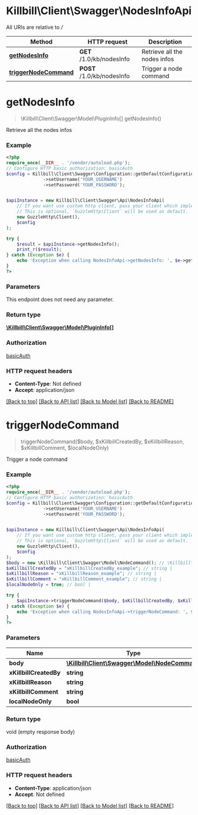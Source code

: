 # Killbill\Client\Swagger\NodesInfoApi

All URIs are relative to */*

Method | HTTP request | Description
------------- | ------------- | -------------
[**getNodesInfo**](NodesInfoApi.md#getnodesinfo) | **GET** /1.0/kb/nodesInfo | Retrieve all the nodes infos
[**triggerNodeCommand**](NodesInfoApi.md#triggernodecommand) | **POST** /1.0/kb/nodesInfo | Trigger a node command

# **getNodesInfo**
> \Killbill\Client\Swagger\Model\PluginInfo[] getNodesInfo()

Retrieve all the nodes infos

### Example
```php
<?php
require_once(__DIR__ . '/vendor/autoload.php');
// Configure HTTP basic authorization: basicAuth
$config = Killbill\Client\Swagger\Configuration::getDefaultConfiguration()
              ->setUsername('YOUR_USERNAME')
              ->setPassword('YOUR_PASSWORD');


$apiInstance = new Killbill\Client\Swagger\Api\NodesInfoApi(
    // If you want use custom http client, pass your client which implements `GuzzleHttp\ClientInterface`.
    // This is optional, `GuzzleHttp\Client` will be used as default.
    new GuzzleHttp\Client(),
    $config
);

try {
    $result = $apiInstance->getNodesInfo();
    print_r($result);
} catch (Exception $e) {
    echo 'Exception when calling NodesInfoApi->getNodesInfo: ', $e->getMessage(), PHP_EOL;
}
?>
```

### Parameters
This endpoint does not need any parameter.

### Return type

[**\Killbill\Client\Swagger\Model\PluginInfo[]**](../Model/PluginInfo.md)

### Authorization

[basicAuth](../../README.md#basicAuth)

### HTTP request headers

 - **Content-Type**: Not defined
 - **Accept**: application/json

[[Back to top]](#) [[Back to API list]](../../README.md#documentation-for-api-endpoints) [[Back to Model list]](../../README.md#documentation-for-models) [[Back to README]](../../README.md)

# **triggerNodeCommand**
> triggerNodeCommand($body, $xKillbillCreatedBy, $xKillbillReason, $xKillbillComment, $localNodeOnly)

Trigger a node command

### Example
```php
<?php
require_once(__DIR__ . '/vendor/autoload.php');
// Configure HTTP basic authorization: basicAuth
$config = Killbill\Client\Swagger\Configuration::getDefaultConfiguration()
              ->setUsername('YOUR_USERNAME')
              ->setPassword('YOUR_PASSWORD');


$apiInstance = new Killbill\Client\Swagger\Api\NodesInfoApi(
    // If you want use custom http client, pass your client which implements `GuzzleHttp\ClientInterface`.
    // This is optional, `GuzzleHttp\Client` will be used as default.
    new GuzzleHttp\Client(),
    $config
);
$body = new \Killbill\Client\Swagger\Model\NodeCommand(); // \Killbill\Client\Swagger\Model\NodeCommand | 
$xKillbillCreatedBy = "xKillbillCreatedBy_example"; // string | 
$xKillbillReason = "xKillbillReason_example"; // string | 
$xKillbillComment = "xKillbillComment_example"; // string | 
$localNodeOnly = true; // bool | 

try {
    $apiInstance->triggerNodeCommand($body, $xKillbillCreatedBy, $xKillbillReason, $xKillbillComment, $localNodeOnly);
} catch (Exception $e) {
    echo 'Exception when calling NodesInfoApi->triggerNodeCommand: ', $e->getMessage(), PHP_EOL;
}
?>
```

### Parameters

Name | Type | Description  | Notes
------------- | ------------- | ------------- | -------------
 **body** | [**\Killbill\Client\Swagger\Model\NodeCommand**](../Model/NodeCommand.md)|  |
 **xKillbillCreatedBy** | **string**|  |
 **xKillbillReason** | **string**|  | [optional]
 **xKillbillComment** | **string**|  | [optional]
 **localNodeOnly** | **bool**|  | [optional]

### Return type

void (empty response body)

### Authorization

[basicAuth](../../README.md#basicAuth)

### HTTP request headers

 - **Content-Type**: application/json
 - **Accept**: Not defined

[[Back to top]](#) [[Back to API list]](../../README.md#documentation-for-api-endpoints) [[Back to Model list]](../../README.md#documentation-for-models) [[Back to README]](../../README.md)

